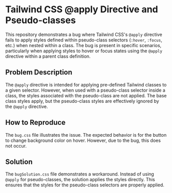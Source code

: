 # Tailwind CSS @apply Directive and Pseudo-classes

This repository demonstrates a bug where Tailwind CSS's `@apply` directive fails to apply styles defined within pseudo-class selectors (`:hover`, `:focus`, etc.) when nested within a class.  The bug is present in specific scenarios, particularly when applying styles to hover or focus states using the `@apply` directive within a parent class definition.

## Problem Description
The `@apply` directive is intended for applying pre-defined Tailwind classes to a given selector. However, when used with a pseudo-class selector inside a class, the styles associated with the pseudo-class are not applied. The base class styles apply, but the pseudo-class styles are effectively ignored by the `@apply` directive.

## How to Reproduce
The `bug.css` file illustrates the issue. The expected behavior is for the button to change background color on hover.  However, due to the bug, this does not occur.

## Solution
The `bugSolution.css` file demonstrates a workaround. Instead of using `@apply` for pseudo-classes, the solution applies the styles directly. This ensures that the styles for the pseudo-class selectors are properly applied.